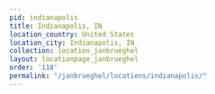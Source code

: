 ```yaml
---
pid: indianapolis
title: Indianapolis, IN
location_country: United States
location_city: Indianapolis, IN
collection: location_janbrueghel
layout: locationpage_janbrueghel
order: '118'
permalink: "/janbrueghel/locations/indianapolis/"
---
```

